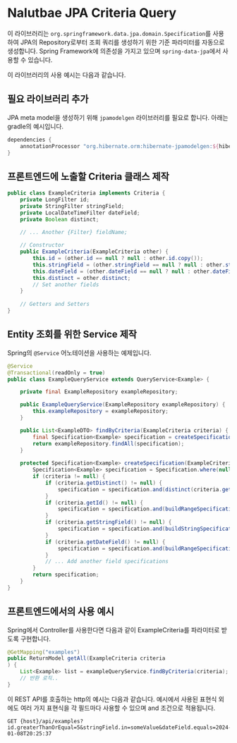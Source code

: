 # Nalutbae JPA Criteria Query

이 라이브러리는 `org.springframework.data.jpa.domain.Specification`를 사용하여 JPA의 Repository로부터 조회 쿼리를 생성하기 위한 기준 파라미터를 자동으로 생성합니다.
Spring Framework에 의존성을 가지고 있으며 `spring-data-jpa`에서 사용할 수 있습니다.

이 라이브러리의 사용 예시는 다음과 같습니다.

## 필요 라이브러리 추가

JPA meta model을 생성하기 위해 `jpamodelgen` 라이브러리를 필요로 합니다.
아래는 gradle의 예시입니다.

```groovy
dependencies {
    annotationProcessor "org.hibernate.orm:hibernate-jpamodelgen:${hibernateVersion}"
}
```

## 프론트엔드에 노출할 Criteria 클래스 제작

```java
public class ExampleCriteria implements Criteria {
    private LongFilter id;
    private StringFilter stringField;
    private LocalDateTimeFilter dateField;
    private Boolean distinct;
    
    // ... Another {Filter} fieldName;

    // Constructor
    public ExampleCriteria(ExampleCriteria other) {
        this.id = (other.id == null ? null : other.id.copy());
        this.stringField = (other.stringField == null ? null : other.stringField.copy());
        this.dateField = (other.dateField == null ? null : other.dateField.copy());
        this.distinct = other.distinct;
        // Set another fields
    }
    
    // Getters and Setters
}
```

## Entity 조회를 위한 Service 제작

Spring의 `@Service` 어노테이션을 사용하는 예제입니다.

```java
@Service
@Transactional(readOnly = true)
public class ExampleQueryService extends QueryService<Example> {

    private final ExampleRepository exampleRepository;

    public ExampleQueryService(ExampleRepository exampleRepository) {
        this.exampleRepository = exampleRepository;
    }

    public List<ExampleDTO> findByCriteria(ExampleCriteria criteria) {
        final Specification<Example> specification = createSpecification(criteria);
        return exampleRepository.findAll(specification);
    }
    
    protected Specification<Example> createSpecification(ExampleCriteria criteria) {
        Specification<Example> specification = Specification.where(null);
        if (criteria != null) {
            if (criteria.getDistinct() != null) {
                specification = specification.and(distinct(criteria.getDistinct()));
            }
            if (criteria.getId() != null) {
                specification = specification.and(buildRangeSpecification(criteria.getId(), Example_.id));
            }
			if (criteria.getStringField() != null) {
				specification = specification.and(buildStringSpecification(criteria.getStringField(), Example_.stringField));
			}
            if (criteria.getDateField() != null) {
                specification = specification.and(buildRangeSpecification(criteria.getDateField(), Example_.dateField));
            }
            // ... Add another field specifications
        }
        return specification;
    }
}
```

## 프론트엔드에서의 사용 예시 

Spring에서 Controller를 사용한다면 다음과 같이 ExampleCriteria를 파라미터로 받도록 구현합니다.

```java
@GetMapping("examples")
public ReturnModel getAll(ExampleCriteria criteria
) {
    List<Example> list = exampleQueryService.findByCriteria(criteria);
    // 반환 로직..
}
```

이 REST API를 호출하는 http의 예시는 다음과 같습니다. 
예시에서 사용된 표현식 외에도 여러 가지 표현식을 각 필드마다 사용할 수 있으며 and 조건으로 적용됩니다.

```
GET {host}/api/examples?id.greaterThanOrEqual=5&stringField.in=someValue&dateField.equals=2024-01-08T20:25:37
```
